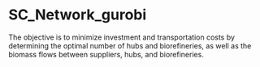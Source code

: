 # SC_Network_gurobi
The objective is to minimize investment and transportation costs by determining the optimal  number of hubs and biorefineries, as well as the biomass flows between suppliers, hubs, and  biorefineries.
